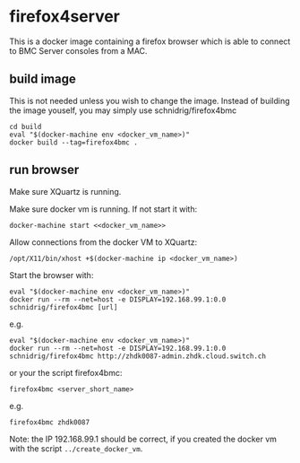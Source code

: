 # firefox4server

This is a docker image containing a firefox browser which is able to connect to BMC Server consoles from a MAC.

## build image
This is not needed unless you wish to change the image. Instead of building the image youself, you may simply use schnidrig/firefox4bmc

    cd build
    eval "$(docker-machine env <docker_vm_name>)"
    docker build --tag=firefox4bmc .

## run browser

Make sure XQuartz is running.

Make sure docker vm is running. If not start it with:

    docker-machine start <<docker_vm_name>>

Allow connections from the docker VM to XQuartz:

    /opt/X11/bin/xhost +$(docker-machine ip <docker_vm_name>)

Start the browser with: 

    eval "$(docker-machine env <docker_vm_name>)"
    docker run --rm --net=host -e DISPLAY=192.168.99.1:0.0 schnidrig/firefox4bmc [url]
    
e.g. 

    eval "$(docker-machine env <docker_vm_name>)"
    docker run --rm --net=host -e DISPLAY=192.168.99.1:0.0 schnidrig/firefox4bmc http://zhdk0087-admin.zhdk.cloud.switch.ch
    
or your the script firefox4bmc:

    firefox4bmc <server_short_name>
    
e.g.

    firefox4bmc zhdk0087
    
Note: the IP 192.168.99.1 should be correct, if you created the docker vm with the script `../create_docker_vm`.

